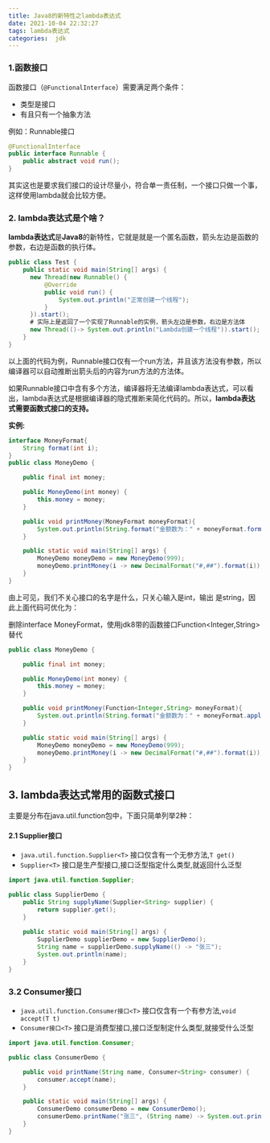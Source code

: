 ```yaml
---
title: Java8的新特性之lambda表达式
date: 2021-10-04 22:32:27
tags: lambda表达式
categories:  jdk
---
```


### 1.函数接口

函数接口（`@FunctionalInterface`）需要满足两个条件：

- 类型是接口
- 有且只有一个抽象方法

例如：Runnable接口

```java
@FunctionalInterface
public interface Runnable {
    public abstract void run();
}
```

其实这也是要求我们接口的设计尽量小，符合单一责任制，一个接口只做一个事，这样使用lambda就会比较方便。

### 2. lambda表达式是个啥？

**lambda表达式**是**Java8**的新特性，它就是就是一个匿名函数，箭头左边是函数的参数，右边是函数的执行体。

<!-- more -->

```java
public class Test {
    public static void main(String[] args) {
      new Thread(new Runnable() {
          @Override
          public void run() {
              System.out.println("正常创建一个线程");
          }
      }).start();
      # 实际上是返回了一个实现了Runnable的实例，箭头左边是参数，右边是方法体
      new Thread(()-> System.out.println("Lambda创建一个线程")).start();
    }
}
```

以上面的代码为例，Runnable接口仅有一个run方法，并且该方法没有参数，所以编译器可以自动推断出箭头后的内容为run方法的方法体。

如果Runnable接口中含有多个方法，编译器将无法编译lambda表达式，可以看出，lambda表达式是根据编译器的隐式推断来简化代码的。所以，**lambda表达式需要函数式接口的支持。**

**实例:**

```java
interface MoneyFormat{
    String format(int i);
}
public class MoneyDemo {

    public final int money;

    public MoneyDemo(int money) {
        this.money = money;
    }

    public void printMoney(MoneyFormat moneyFormat){
        System.out.println(String.format("金额数为：" + moneyFormat.format(this.money)));
    }

    public static void main(String[] args) {
        MoneyDemo moneyDemo = new MoneyDemo(999);
        moneyDemo.printMoney(i -> new DecimalFormat("#,##").format(i));
    }
}
```

由上可见，我们不关心接口的名字是什么，只关心输入是int，输出 是string，因此上面代码可优化为：

删除interface MoneyFormat，使用jdk8带的函数接口Function<Integer,String>替代

```java
public class MoneyDemo {

    public final int money;

    public MoneyDemo(int money) {
        this.money = money;
    }

    public void printMoney(Function<Integer,String> moneyFormat){
        System.out.println(String.format("金额数为：" + moneyFormat.apply(this.money)));
    }

    public static void main(String[] args) {
        MoneyDemo moneyDemo = new MoneyDemo(999);
        moneyDemo.printMoney(i -> new DecimalFormat("#,##").format(i));
    }
}
```

### 

## 3. lambda表达式常用的函数式接口

主要是分布在java.util.function包中，下面只简单列举2种：

#### 2.1 Supplier接口

- `java.util.function.Supplier<T>` 接口仅含有一个无参方法,`T get()`
- `Supplier<T>` 接口是生产型接口,接口泛型指定什么类型,就返回什么泛型

```java
import java.util.function.Supplier;

public class SupplierDemo {
    public String supplyName(Supplier<String> supplier) {
        return supplier.get();
    }
  
    public static void main(String[] args) {
        SupplierDemo supplierDemo = new SupplierDemo();
        String name = supplierDemo.supplyName(() -> "张三");
        System.out.println(name);
    }
}
```



### 3.2 Consumer接口

- `java.util.function.Consumer接口<T>` 接口仅含有一个有参方法,`void accept(T t)`
- `Consumer接口<T>` 接口是消费型接口,接口泛型制定什么类型,就接受什么泛型

```java
import java.util.function.Consumer;

public class ConsumerDemo {

    public void printName(String name, Consumer<String> consumer) {
        consumer.accept(name);
    }

    public static void main(String[] args) {
        ConsumerDemo consumerDemo = new ConsumerDemo();
        consumerDemo.printName("张三", (String name) -> System.out.println("姓名为 : " + name));
    }
}
```



### 

